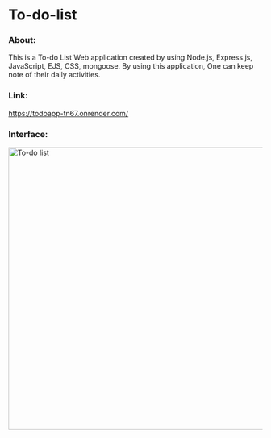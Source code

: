 # To-do-list
### About:
This is a To-do List Web application created by using Node.js, Express.js, JavaScript, EJS, CSS, mongoose. By using this application, One can keep note of their daily activities.

### Link:
https://todoapp-tn67.onrender.com/

### Interface:
<img width="560" alt="To-do list" src="https://user-images.githubusercontent.com/105191744/184681988-abd75b19-0ebc-457d-8eb5-b3579e2d8ffa.png">
